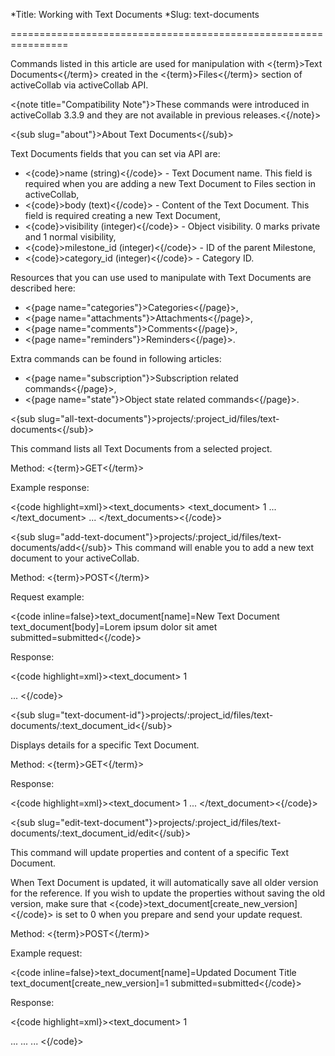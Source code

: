 *Title: Working with Text Documents
*Slug: text-documents

================================================================

Commands listed in this article are used for manipulation with <{term}>Text Documents<{/term}> created in the <{term}>Files<{/term}> section of activeCollab via activeCollab API.

<{note title="Compatibility Note"}>These commands were introduced in activeCollab 3.3.9 and they are not available in previous releases.<{/note}>

<{sub slug="about"}>About Text Documents<{/sub}>

Text Documents fields that you can set via API are:

- <{code}>name (string)<{/code}> - Text Document name. This field is required when you are adding a new Text Document to Files section in activeCollab,
- <{code}>body (text)<{/code}> - Content of the Text Document. This field is required creating a new Text Document,
- <{code}>visibility (integer)<{/code}> - Object visibility. 0 marks private and 1 normal visibility,
- <{code}>milestone_id (integer)<{/code}> - ID of the parent Milestone,
- <{code}>category_id (integer)<{/code}> - Category ID.

Resources that you can use used to manipulate with Text Documents are described here:

- <{page name="categories"}>Categories<{/page}>,
- <{page name="attachments"}>Attachments<{/page}>,
- <{page name="comments"}>Comments<{/page}>,
- <{page name="reminders"}>Reminders<{/page}>.

Extra commands can be found in following articles:

- <{page name="subscription"}>Subscription related commands<{/page}>,
- <{page name="state"}>Object state related commands<{/page}>.

<{sub slug="all-text-documents"}>projects/:project_id/files/text-documents<{/sub}>

This command lists all Text Documents from a selected project.

Method: <{term}>GET<{/term}>

Example response:

<{code highlight=xml}><text_documents>
  <text_document>
    <id>1</id>
    <name>
      <![CDATA[New Document Title]]>
    </name>
    ...
  </text_document>
  ...
</text_documents><{/code}>

<{sub slug="add-text-document"}>projects/:project_id/files/text-documents/add<{/sub}>
This command will enable you to add a new text document to your activeCollab.

Method: <{term}>POST<{/term}>

Request example:

<{code inline=false}>text_document[name]=New Text Document
text_document[body]=Lorem ipsum dolor sit amet
submitted=submitted<{/code}>

Response:

<{code highlight=xml}><text_document>
  <id>1</id>
  <name>
    <![CDATA[New Text Document]]>
  </name>
  <body>
    <![CDATA[Lorem ipsum dolor sit amet]]>
  </body>
  <body_formatted>
    <![CDATA[Lorem ipsum dolor sit amet]]>
  </body_formatted>
  ...
</text_document><{/code}>

<{sub slug="text-document-id"}>projects/:project_id/files/text-documents/:text_document_id<{/sub}>

Displays details for a specific Text Document.

Method: <{term}>GET<{/term}>

Response: 

<{code highlight=xml}><text_document>
  <id>1</id>
  <name>
    <![CDATA[Updated Document Title]]>
  </name>
  ...
</text_document><{/code}>

<{sub slug="edit-text-document"}>projects/:project_id/files/text-documents/:text_document_id/edit<{/sub}>

This command will update properties and content of a specific Text Document.

When Text Document is updated, it will automatically save all older version for the reference. If you wish to update the properties without saving the old version, make sure that <{code}>text_document[create_new_version]<{/code}> is set to 0 when you prepare and send your update request.

Method: <{term}>POST<{/term}>

Example request:

<{code inline=false}>text_document[name]=Updated Document Title
text_document[create_new_version]=1
submitted=submitted<{/code}>

Response:

<{code highlight=xml}><text_document>
  <id>1</id>
  <name>
    <![CDATA[Updated Document Title]]>
  </name>
  <body>
    <![CDATA[Lorem ipsum dolor sit amet]]>
  </body>
  <body_formatted>
    <![CDATA[Lorem ipsum dolor sit amet]]>
  </body_formatted>
  ...
  <versions>
    <version>
      ...
    </version>
    ...
  </versions>
</text_document><{/code}>